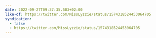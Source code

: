 ```yaml
---
date: 2022-09-27T09:37:35.503+02:00
like-of: https://twitter.com/MissLyzzie/status/1574318524453064705
syndication:
  - false
  - https://twitter.com/MissLyzzie/status/1574318524453064705
---
```

